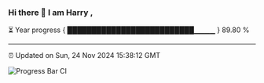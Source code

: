 ### Hi there 👋 I am Harry , 

⏳ Year progress { ██████████████████████████▁▁▁▁ } 89.80 %

---

⏰ Updated on Sun, 24 Nov 2024 15:38:12 GMT

![Progress Bar CI](https://github.com/duykhang68/duykhang68/workflows/Progress%20Bar%20CI/badge.svg)
